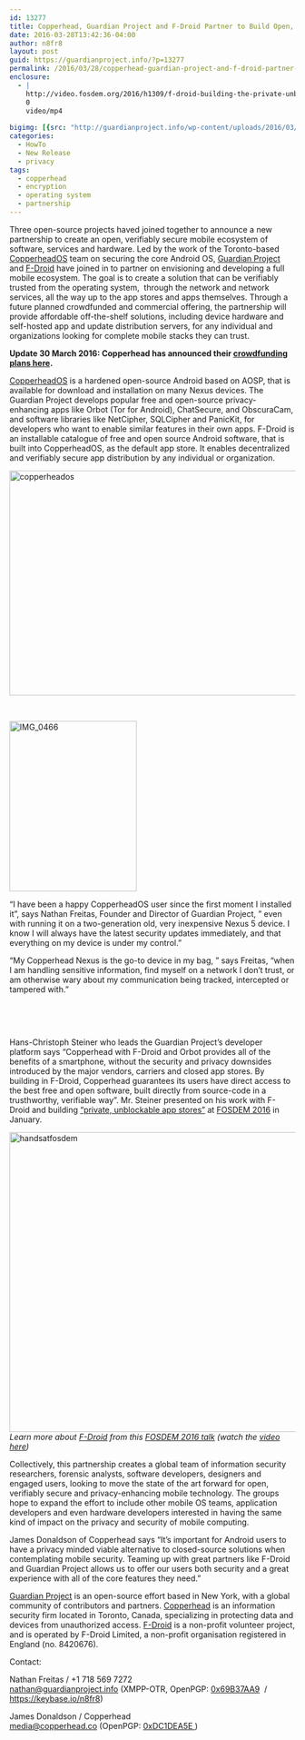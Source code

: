 ```yaml
---
id: 13277
title: Copperhead, Guardian Project and F-Droid Partner to Build Open, Verifiably Secure Mobile Ecosystem
date: 2016-03-28T13:42:36-04:00
author: n8fr8
layout: post
guid: https://guardianproject.info/?p=13277
permalink: /2016/03/28/copperhead-guardian-project-and-f-droid-partner-to-build-open-verifiably-secure-mobile-ecosystem/
enclosure:
  - |
    http://video.fosdem.org/2016/h1309/f-droid-building-the-private-unblockable-app-store.mp4
    0
    video/mp4
    
bigimg: [{src: "http://guardianproject.info/wp-content/uploads/2016/03/cheadheader.jpg",}]
categories:
  - HowTo
  - New Release
  - privacy
tags:
  - copperhead
  - encryption
  - operating system
  - partnership
---
```

Three open-source projects haved joined together to announce a new partnership to create an open, verifiably secure mobile ecosystem of software, services and hardware. Led by the work of the Toronto-based [CopperheadOS](https://copperhead.co/android/) team on securing the core Android OS, [Guardian Project](https://guardianproject.info) and [F-Droid](https://f-droid.org) have joined in to partner on envisioning and developing a full mobile ecosystem. The goal is to create a solution that can be verifiably trusted from the operating system,  through the network and network services, all the way up to the app stores and apps themselves. Through a future planned crowdfunded and commercial offering, the partnership will provide affordable off-the-shelf solutions, including device hardware and self-hosted app and update distribution servers, for any individual and organizations looking for complete mobile stacks they can trust.

**Update 30 March 2016: Copperhead has announced their [crowdfunding plans here](https://copperhead.co/blog/2016/03/29/crowdfunding-partnership-announced).**

[CopperheadOS](https://copperhead.co/android/) is a hardened open-source Android based on AOSP, that is available for download and installation on many Nexus devices. The Guardian Project develops popular free and open-source privacy-enhancing apps like Orbot (Tor for Android), ChatSecure, and ObscuraCam, and software libraries like NetCipher, SQLCipher and PanicKit, for developers who want to enable similar features in their own apps. F-Droid is an installable catalogue of free and open source Android software, that is built into CopperheadOS, as the default app store. It enables decentralized and verifiably secure app distribution by any individual or organization.

<a href="https://copperhead.co/android/" target="_blank"><img class="alignnone wp-image-13280 size-large" src="https://guardianproject.info/wp-content/uploads/2016/03/copperheados-1024x520.jpg" alt="copperheados" width="780" height="396" srcset="https://guardianproject.info/wp-content/uploads/2016/03/copperheados-1024x520.jpg 1024w, https://guardianproject.info/wp-content/uploads/2016/03/copperheados-300x152.jpg 300w, https://guardianproject.info/wp-content/uploads/2016/03/copperheados-768x390.jpg 768w, https://guardianproject.info/wp-content/uploads/2016/03/copperheados.jpg 1311w" sizes="(max-width: 780px) 100vw, 780px" /></a>

 

[<img class="alignleft wp-image-13310 size-medium" src="https://guardianproject.info/wp-content/uploads/2016/03/IMG_0466-224x300.jpg" alt="IMG_0466" width="224" height="300" srcset="https://guardianproject.info/wp-content/uploads/2016/03/IMG_0466-224x300.jpg 224w, https://guardianproject.info/wp-content/uploads/2016/03/IMG_0466-768x1028.jpg 768w, https://guardianproject.info/wp-content/uploads/2016/03/IMG_0466-765x1024.jpg 765w, https://guardianproject.info/wp-content/uploads/2016/03/IMG_0466.jpg 1446w" sizes="(max-width: 224px) 100vw, 224px" />](https://guardianproject.info/wp-content/uploads/2016/03/IMG_0466.jpg)

“I have been a happy CopperheadOS user since the first moment I installed it”, says Nathan Freitas, Founder and Director of Guardian Project, ” even with running it on a two-generation old, very inexpensive Nexus 5 device. I know I will always have the latest security updates immediately, and that everything on my device is under my control.”

“My Copperhead Nexus is the go-to device in my bag, ” says Freitas, “when I am handling sensitive information, find myself on a network I don’t trust, or am otherwise wary about my communication being tracked, intercepted or tampered with.”

 

 

Hans-Christoph Steiner who leads the Guardian Project’s developer platform says “Copperhead with F-Droid and Orbot provides all of the benefits of a smartphone, without the security and privacy downsides introduced by the major vendors, carriers and closed app stores. By building in F-Droid, Copperhead guarantees its users have direct access to the best free and open software, built directly from source-code in a trusthworthy, verifiable way”. Mr. Steiner presented on his work with F-Droid and building <a href="https://fosdem.org/2016/schedule/event/fdroidappstore/" target="_blank">“private, unblockable app stores”</a> at <a href="https://fosdem.org/2016/schedule/event/fdroidappstore/" target="_blank">FOSDEM 2016</a> in January.

<a href="https://fosdem.org/2016/schedule/event/fdroidappstore/" target="_blank"><img class="alignnone wp-image-13306 size-large" src="https://guardianproject.info/wp-content/uploads/2016/03/handsatfosdem-1024x572.jpg" alt="handsatfosdem" width="945" height="528" srcset="https://guardianproject.info/wp-content/uploads/2016/03/handsatfosdem-1024x572.jpg 1024w, https://guardianproject.info/wp-content/uploads/2016/03/handsatfosdem-300x168.jpg 300w, https://guardianproject.info/wp-content/uploads/2016/03/handsatfosdem-768x429.jpg 768w, https://guardianproject.info/wp-content/uploads/2016/03/handsatfosdem-360x200.jpg 360w, https://guardianproject.info/wp-content/uploads/2016/03/handsatfosdem.jpg 1274w" sizes="(max-width: 945px) 100vw, 945px" /></a>  
_Learn more about [F-Droid](https://fosdem.org/2016/schedule/event/fdroidappstore/) from this [FOSDEM 2016 talk](https://fosdem.org/2016/schedule/event/fdroidappstore/) (watch the <a href="http://video.fosdem.org/2016/h1309/f-droid-building-the-private-unblockable-app-store.mp4" target="_blank">video here</a>)_

Collectively, this partnership creates a global team of information security researchers, forensic analysts, software developers, designers and engaged users, looking to move the state of the art forward for open, verifiably secure and privacy-enhancing mobile technology. The groups hope to expand the effort to include other mobile OS teams, application developers and even hardware developers interested in having the same kind of impact on the privacy and security of mobile computing.

James Donaldson of Copperhead says “It’s important for Android users to have a privacy minded viable alternative to closed-source solutions when contemplating mobile security. Teaming up with great partners like F-Droid and Guardian Project allows us to offer our users both security and a great experience with all of the core features they need.”

[Guardian Project](https://guardianproject.info) is an open-source effort based in New York, with a global community of contributors and partners. [Copperhead](https://copperhead.co) is an information security firm located in Toronto, Canada, specializing in protecting data and devices from unauthorized access. [F-Droid](https://f-droid.org) is a non-profit volunteer project, and is operated by F-Droid Limited, a non-profit organisation registered in England (no. 8420676).

Contact:

Nathan Freitas / +1 718 569 7272  
[nathan@&#x67;&#x75;&#x61;&#x72;&#x64;&#x69;&#x61;nproject&#x2e;&#x69;&#x6e;&#x66;&#x6f;](&#x6d;&#x61;ilt&#x6f;&#x3a;&#x6e;ath&#x61;&#x6e;&#x40;gua&#x72;&#x64;&#x69;anp&#x72;&#x6f;&#x6a;ect&#x2e;&#x69;&#x6e;fo) (XMPP-OTR, OpenPGP: <a href="https://pgp.mit.edu/pks/lookup?search=0xA801183E69B37AA9&op=index" target="_blank">0x69B37AA9</a>  / <a href="https://keybase.io/n8fr8" target="_blank">https://keybase.io/n8fr8</a>)

James Donaldson / Copperhead  
[m&#x65;di&#x61;@&#x63;&#x6f;p&#x70;er&#x68;ea&#x64;.&#x63;o](mailto:media@&#x63;&#x6f;&#x70;&#x70;&#x65;&#x72;&#x68;&#x65;&#x61;&#x64;&#x2e;&#x63;o) (OpenPGP: [0xDC1DEA5E](https://pgp.mit.edu/pks/lookup?search=0xDC1DEA5E&op=index)[ ](https://pgp.mit.edu/pks/lookup?op=get&search=0x2621AB13DC1DEA5E))